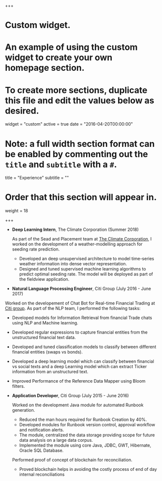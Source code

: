 +++
# Custom widget.
# An example of using the custom widget to create your own homepage section.
# To create more sections, duplicate this file and edit the values below as desired.
widget = "custom"
active = true
date = "2016-04-20T00:00:00"

# Note: a full width section format can be enabled by commenting out the `title` and `subtitle` with a `#`.
title = "Experience"
subtitle = ""

# Order that this section will appear in.
weight = 18

+++

- **Deep Learning Intern**, The Climate Corporation (Summer 2018)

	As part of the Sead and Placement team at [The Climate Corporation](https://www.climate.com/), I worked on the development  of a weather-modelling approach for seeding rate prediction.
	- Developed an deep unsupervised architecture to model time-series weather information into dense vector representation. 
	- Designed and tuned supervised machine learning algorithms to predict optimal seeding rate. The model will be deployed as part of the fieldview application.
  
- **Natural Language Processing Engineer**, Citi Group (July 2016 - June 2017)

Worked on the developement of Chat Bot for Real-time Financial Trading at [Citi group](https://www.citigroup.com/citi/). As part of the NLP team, I performed the following tasks:
   - Developed models for Information Retrieval from financial Trade chats using NLP and Machine learning.
   - Developed regular expressions to capture financial entities from the unstructured financial text data.
   - Developed and tuned classification models to classify between different financial entities (swaps vs bonds).
   - Developed a deep learning model which can classify between financial vs social texts and a deep Learning model which can extract Ticker information from an unstructured text.
   - Improved Performance of the Reference Data Mapper using Bloom filters.
   
- **Application Developer**, Citi Group (July 2015 - June 2016)

   Worked on the development Java module for automated Runbook generation.
   -	Reduced the man hours required for Runbook Creation by 40%.
   -	Developed modules for Runbook version control, approval workflow and notification alerts.
   -	The module, centralized the data storage providing scope for future data analysis on a large data corpus.
   -	Implemented the module using core Java, JDBC, GWT, Hibernate, Oracle SQL Database.
   
  Performed proof of concept of blockchain for reconciliation.
   -	Proved blockchain helps in avoiding the costly process of end of day internal reconciliations
